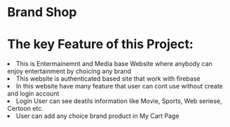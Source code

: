 # Brand Shop 
<h1>The key Feature of this Project:</h1>
<or>
  <li>This is Entermainemnt and Media base Website  where anybody can enjoy entertainment by choicing any brand</li>
  <li>This website is authenticated based site that work with firebase</li>
  <li>In this website have many feature that user can cont use without create and login account</li>
  <li>Login User can see deatils information like Movie, Sports, Web seriese, Certoon etc.</li>
  <li>User can add any choice brand product in My Cart Page </li>
</or>

 
